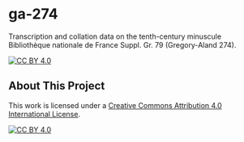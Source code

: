# ga-274
Transcription and collation data on the tenth-century minuscule Bibliothèque nationale de France Suppl. Gr. 79 (Gregory-Aland 274).

[![CC BY 4.0][cc-by-shield]][cc-by]

## About This Project

This work is licensed under a
[Creative Commons Attribution 4.0 International License][cc-by].

[![CC BY 4.0][cc-by-image]][cc-by]

[cc-by]: http://creativecommons.org/licenses/by/4.0/
[cc-by-image]: https://i.creativecommons.org/l/by/4.0/88x31.png
[cc-by-shield]: https://img.shields.io/badge/License-CC%20BY%204.0-lightgrey.svg
